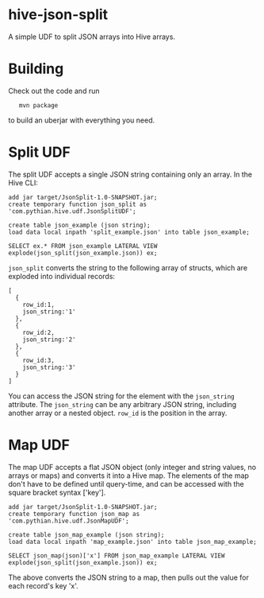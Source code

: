 hive-json-split
===============

A simple UDF to split JSON arrays into Hive arrays.

Building
===============

Check out the code and run 

```
   mvn package
```

to build an uberjar with everything you need. 

Split UDF
===============

The split UDF accepts a single JSON string containing only an array. In the Hive CLI:

```
add jar target/JsonSplit-1.0-SNAPSHOT.jar;
create temporary function json_split as 'com.pythian.hive.udf.JsonSplitUDF';

create table json_example (json string);
load data local inpath 'split_example.json' into table json_example;

SELECT ex.* FROM json_example LATERAL VIEW explode(json_split(json_example.json)) ex;
```

```json_split``` converts the string to the following array of structs, which are exploded into individual records: 

```
[
  {
    row_id:1, 
    json_string:'1' 
  },
  { 
    row_id:2, 
    json_string:'2' 
  }, 
  {
    row_id:3, 
    json_string:'3' 
  }
]
```

You can access the JSON string for the element with the ```json_string``` attribute. The ```json_string``` can be any arbitrary JSON string, including another array or a nested object. ```row_id``` is the position in the array.

Map UDF
==============

The map UDF accepts a flat JSON object (only integer and string values, no arrays or maps) and converts it into a Hive map. The elements of the map don't have to be defined until query-time, and can be accessed with the square bracket syntax ['key'].

```
add jar target/JsonSplit-1.0-SNAPSHOT.jar;
create temporary function json_map as 'com.pythian.hive.udf.JsonMapUDF';

create table json_map_example (json string);
load data local inpath 'map_example.json' into table json_map_example;

SELECT json_map(json)['x'] FROM json_map_example LATERAL VIEW explode(json_split(json_example.json)) ex;
```

The above converts the JSON string to a map, then pulls out the value for each record's key 'x'.

